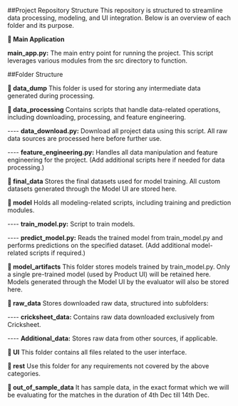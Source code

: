 ##Project Repository Structure
This repository is structured to streamline data processing, modeling, and UI integration. Below is an overview of each folder and its purpose.


**🚀 Main Application**

**main_app.py:** The main entry point for running the project. This script leverages various modules from the src directory to function.




##Folder Structure



**📁 data_dump**
This folder is used for storing any intermediate data generated during processing.


**📁 data_processing**
Contains scripts that handle data-related operations, including downloading, processing, and feature engineering.


---- **data_download.py:** Download all project data using this script. All raw data sources are processed here before further use.

---- **feature_engineering.py:** Handles all data manipulation and feature engineering for the project.
(Add additional scripts here if needed for data processing.)



**📁 final_data**
Stores the final datasets used for model training. All custom datasets generated through the Model UI are stored here.



**📁 model**
Holds all modeling-related scripts, including training and prediction modules.


---- **train_model.py:** Script to train models.

---- **predict_model.py:** Reads the trained model from train_model.py and performs predictions on the specified dataset.
(Add additional model-related scripts if required.)



**📁 model_artifacts**
This folder stores models trained by train_model.py. Only a single pre-trained model (used by Product UI) will be retained here. Models generated through the Model UI by the evaluator will also be stored here.



**📁 raw_data**
Stores downloaded raw data, structured into subfolders:

---- **cricksheet_data:** Contains raw data downloaded exclusively from Cricksheet.

---- **Additional_data:** Stores raw data from other sources, if applicable.



**📁 UI**
This folder contains all files related to the user interface.



**📁 rest**
Use this folder for any requirements not covered by the above categories.

**📁 out_of_sample_data**
It has sample data, in the exact format which we will be evaluating for the matches in the duration of 4th Dec till 14th Dec.

